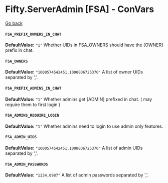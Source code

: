 # Fifty.ServerAdmin [FSA] - ConVars
[Go back](./docs_index.md)

#### `FSA_PREFIX_OWNERS_IN_CHAT`
**DefaultValue:** `"1"`
  Whether UIDs in FSA_OWNERS should have the [OWNER] prefix in chat.

#### `FSA_OWNERS`
**DefaultValue:** `"1000574542451,1008806725370"`
  A list of owner UIDs separated by ','.

#### `FSA_PREFIX_ADMINS_IN_CHAT`
**DefaultValue:** `"1"`
  Whether admins get [ADMIN] prefixed in chat. ( may require them to first login )

#### `FSA_ADMINS_REQUIRE_LOGIN`
**DefaultValue:** `"1"`
  Whether admins need to login to use admin only features.

#### `FSA_ADMIN_UIDS`
**DefaultValue:** `"1000574542451,1008806725370"`
  A list of admin UIDs separated by ','.

#### `FSA_ADMIN_PASSWORDS`
**DefaultValue:** `"1234,0987"`
  A list of admin passwords separated by ','.

